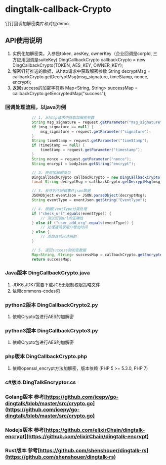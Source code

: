 # dingtalk-callback-Crypto
钉钉回调加解密类库和对应demo

## API使用说明

1. 实例化加解密类，入参是token, aesKey, ownerKey（企业回调是corpId, 三方应用回调是suiteKey)
DingCallbackCrypto callbackCrypto = new DingCallbackCrypto(TOKEN, AES_KEY, OWNER_KEY);
2. 解密钉钉推送的数据，从http请求中获取解密参数
String decryptMsg = callbackCrypto.getDecryptMsg(msg_signature, timeStamp, nonce, encrypt);
3. 返回success的加密字符串
 Map<String, String> successMap = callbackCrypto.getEncryptedMap("success");


### 回调处理流程，以java为例

```java
            // 1. 从http请求中获取加解密参数
            String msg_signature = request.getParameter("msg_signature");
            if (msg_signature == null) {
                msg_signature = request.getParameter("signature");
            }
            String timeStamp = request.getParameter("timeStamp");
            if (timeStamp == null) {
                timeStamp = request.getParameter("timestamp");
            }
            String nonce = request.getParameter("nonce");
            String encrypt = bodyJson.getString("encrypt");

            // 2. 使用加解密类型
            DingCallbackCrypto callbackCrypto = new DingCallbackCrypto(TOKEN, AES_KEY, OWNER_KEY);
            final String decryptMsg = callbackCrypto.getDecryptMsg(msg_signature, timeStamp, nonce, encrypt);

            // 3. 反序列化回调事件json数据
            JSONObject eventJson = JSON.parseObject(decryptMsg);
            String eventType = eventJson.getString("EventType");

            // 4. 根据EventType分类处理
            if ("check_url".equals(eventType)) {
                // 测试回调url的正确性
            } else if ("user_add_org".equals(eventType)) {
                // 处理通讯录用户增加时间
            } else {
                // 添加其他已注册的
            }

            // 5. 返回success的加密数据
            Map<String, String> successMap = callbackCrypto.getEncryptedMap("success");
            return successMap;

```


### Java版本 DingCallbackCrypto.java
1. JDK6,JDK7需要下载JCE无限制权限策略文件
2. 依赖commons-codes包

### python2版本 DingCallbackCrypto2.py

1. 依赖Crypto包进行AES的加解密

### python3版本 DingCallbackCrypto3.py

1. 依赖Crypto包进行AES的加解密


### php版本 DingCallbackCrypto.php

1. 依赖openssl_encrypt方法加解密，版本依赖 (PHP 5 >= 5.3.0, PHP 7)

### c#版本 DingTalkEncryptor.cs

### Golang版本 参考[https://github.com/icepy/go-dingtalk/blob/master/src/crypto.go](https://github.com/icepy/go-dingtalk/blob/master/src/crypto.go)

### Nodejs版本 参考[https://github.com/elixirChain/dingtalk-encrypt](https://github.com/elixirChain/dingtalk-encrypt)

### Rust版本 参考[https://github.com/shenshouer/dingtalk-rs](https://github.com/shenshouer/dingtalk-rs)
